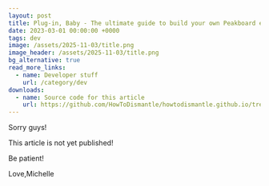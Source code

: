 ```yaml
---
layout: post
title: Plug-in, Baby - The ultimate guide to build your own Peakboard extensions - The Basicsand User Input
date: 2023-03-01 00:00:00 +0000
tags: dev
image: /assets/2025-11-03/title.png
image_header: /assets/2025-11-03/title.png
bg_alternative: true
read_more_links:
  - name: Developer stuff
    url: /category/dev
downloads:
  - name: Source code for this article
    url: https://github.com/HowToDismantle/howtodismantle.github.io/tree/main/assets/2025-12-05/MeowExtension
---
```

Sorry guys!

This article is not yet published!

Be patient!


Love,Michelle




